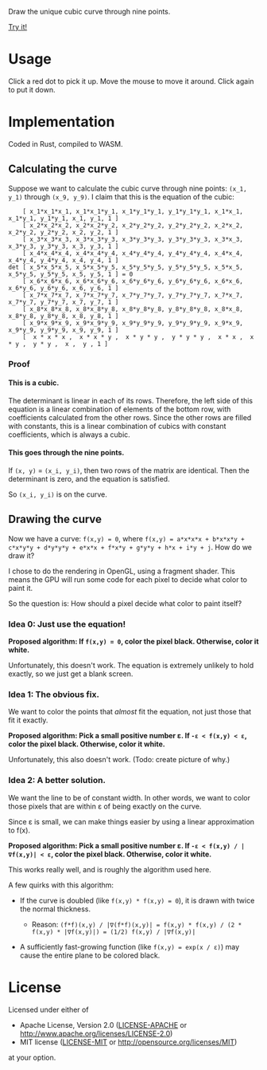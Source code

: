 Draw the unique cubic curve through nine points.

[Try it!](https://finegeometer.github.io/cubic-curve/)

# Usage

Click a red dot to pick it up.
Move the mouse to move it around.
Click again to put it down.

# Implementation

Coded in Rust, compiled to WASM.

## Calculating the curve

Suppose we want to calculate the cubic curve through nine points: `(x_1, y_1)` through `(x_9, y_9)`.
I claim that this is the equation of the cubic:
```
    [ x_1*x_1*x_1, x_1*x_1*y_1, x_1*y_1*y_1, y_1*y_1*y_1, x_1*x_1, x_1*y_1, y_1*y_1, x_1, y_1, 1 ]
    [ x_2*x_2*x_2, x_2*x_2*y_2, x_2*y_2*y_2, y_2*y_2*y_2, x_2*x_2, x_2*y_2, y_2*y_2, x_2, y_2, 1 ]
    [ x_3*x_3*x_3, x_3*x_3*y_3, x_3*y_3*y_3, y_3*y_3*y_3, x_3*x_3, x_3*y_3, y_3*y_3, x_3, y_3, 1 ]
    [ x_4*x_4*x_4, x_4*x_4*y_4, x_4*y_4*y_4, y_4*y_4*y_4, x_4*x_4, x_4*y_4, y_4*y_4, x_4, y_4, 1 ]
det [ x_5*x_5*x_5, x_5*x_5*y_5, x_5*y_5*y_5, y_5*y_5*y_5, x_5*x_5, x_5*y_5, y_5*y_5, x_5, y_5, 1 ] = 0
    [ x_6*x_6*x_6, x_6*x_6*y_6, x_6*y_6*y_6, y_6*y_6*y_6, x_6*x_6, x_6*y_6, y_6*y_6, x_6, y_6, 1 ]
    [ x_7*x_7*x_7, x_7*x_7*y_7, x_7*y_7*y_7, y_7*y_7*y_7, x_7*x_7, x_7*y_7, y_7*y_7, x_7, y_7, 1 ]
    [ x_8*x_8*x_8, x_8*x_8*y_8, x_8*y_8*y_8, y_8*y_8*y_8, x_8*x_8, x_8*y_8, y_8*y_8, x_8, y_8, 1 ]
    [ x_9*x_9*x_9, x_9*x_9*y_9, x_9*y_9*y_9, y_9*y_9*y_9, x_9*x_9, x_9*y_9, y_9*y_9, x_9, y_9, 1 ]
    [  x * x * x ,  x * x * y ,  x * y * y ,  y * y * y ,  x * x ,  x * y ,  y * y ,  x ,  y , 1 ]
```

### Proof

#### This is a cubic.

The determinant is linear in each of its rows. Therefore, the left side of this equation is a linear combination of elements of the bottom row, with coefficients calculated from the other rows. Since the other rows are filled with constants, this is a linear combination of cubics with constant coefficients, which is always a cubic.

#### This goes through the nine points.

If `(x, y)` = `(x_i, y_i)`, then two rows of the matrix are identical. Then the determinant is zero, and the equation is satisfied.

So `(x_i, y_i)` is on the curve.


## Drawing the curve

Now we have a curve: `f(x,y) = 0`, where `f(x,y) = a*x*x*x + b*x*x*y + c*x*y*y + d*y*y*y + e*x*x + f*x*y + g*y*y + h*x + i*y + j`. How do we draw it?

I chose to do the rendering in OpenGL, using a fragment shader. This means the GPU will run some code for each pixel to decide what color to paint it.

So the question is: How should a pixel decide what color to paint itself?

### Idea 0: Just use the equation!

**Proposed algorithm: If `f(x,y) = 0`, color the pixel black. Otherwise, color it white.**

Unfortunately, this doesn't work. The equation is extremely unlikely to hold exactly, so we just get a blank screen.

### Idea 1: The obvious fix.

We want to color the points that *almost* fit the equation, not just those that fit it exactly.

**Proposed algorithm: Pick a small positive number ε. If `-ε < f(x,y) < ε`, color the pixel black. Otherwise, color it white.**

Unfortunately, this also doesn't work. (Todo: create picture of why.)

### Idea 2: A better solution.

We want the line to be of constant width. In other words, we want to color those pixels that are within ε of being exactly on the curve.

Since ε is small, we can make things easier by using a linear approximation to f(x).

**Proposed algorithm: Pick a small positive number ε. If `-ε < f(x,y) / |∇f(x,y)| < ε`, color the pixel black. Otherwise, color it white.**

This works really well, and is roughly the algorithm used here.

A few quirks with this algorithm:

* If the curve is doubled (like `f(x,y) * f(x,y) = 0`), it is drawn with twice the normal thickness.

  * Reason: `(f*f)(x,y) / |∇(f*f)(x,y)| = f(x,y) * f(x,y) / (2 * f(x,y) * |∇f(x,y)|) = (1/2) f(x,y) / |∇f(x,y)|`

* A sufficiently fast-growing function (like `f(x,y) = exp(x / ε)`) may cause the entire plane to be colored black.


# License

Licensed under either of

 * Apache License, Version 2.0
   ([LICENSE-APACHE](LICENSE-APACHE) or http://www.apache.org/licenses/LICENSE-2.0)
 * MIT license
   ([LICENSE-MIT](LICENSE-MIT) or http://opensource.org/licenses/MIT)

at your option.

